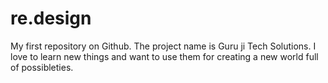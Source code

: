 # re.design
My first repository on Github. The project name is Guru ji Tech Solutions.
I love to learn new things and want to use them for creating a new world full of possibleties.
